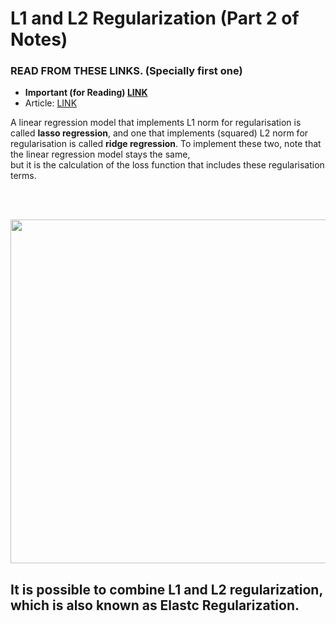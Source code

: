 # L1 and L2 Regularization (Part 2 of Notes)

### READ FROM THESE LINKS. (Specially first one)
- <strong>Important (for Reading) [LINK](https://towardsdatascience.com/intuitions-on-l1-and-l2-regularisation-235f2db4c261)</strong>
- Article: [LINK](https://www.analyticssteps.com/blogs/l2-and-l1-regularization-machine-learning?fbclid=IwAR1pkL-RKR0xkKkdXtC1Tjcqm7CRX-FTD64U-nwNZYm_qnP2HEhhUdx0wW8)

A linear regression model that implements L1 norm for regularisation is called **lasso regression**, and one that implements (squared) L2 norm for regularisation is called **ridge regression**. To implement these two, note that the linear regression model stays the same,<br>
but it is the calculation of the loss function that includes these regularisation terms.

<br><br>
<p align="center"><img src="https://user-images.githubusercontent.com/76818035/172478609-91be4d82-6c28-4cfe-925f-9833de9b4fc5.png" height=550px></p>

## It is possible to combine L1 and L2 regularization, which is also known as Elastc Regularization.
